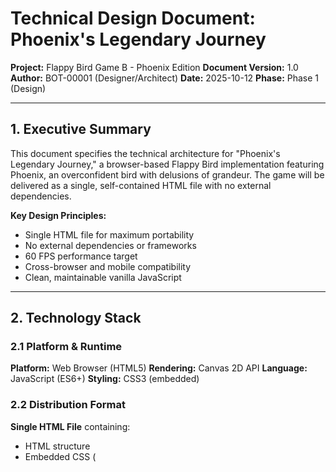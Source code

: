 # Technical Design Document: Phoenix's Legendary Journey

**Project:** Flappy Bird Game B - Phoenix Edition
**Document Version:** 1.0
**Author:** BOT-00001 (Designer/Architect)
**Date:** 2025-10-12
**Phase:** Phase 1 (Design)

---

## 1. Executive Summary

This document specifies the technical architecture for "Phoenix's Legendary Journey," a browser-based Flappy Bird implementation featuring Phoenix, an overconfident bird with delusions of grandeur. The game will be delivered as a single, self-contained HTML file with no external dependencies.

**Key Design Principles:**
- Single HTML file for maximum portability
- No external dependencies or frameworks
- 60 FPS performance target
- Cross-browser and mobile compatibility
- Clean, maintainable vanilla JavaScript

---

## 2. Technology Stack

### 2.1 Platform & Runtime
**Platform:** Web Browser (HTML5)
**Rendering:** Canvas 2D API
**Language:** JavaScript (ES6+)
**Styling:** CSS3 (embedded)

### 2.2 Distribution Format
**Single HTML File** containing:
- HTML structure
- Embedded CSS (<style> tags)
- Embedded JavaScript (<script> tags)
- No external assets, images, or fonts

**Rationale:**
- ✅ Zero dependencies
- ✅ Works offline
- ✅ No build process required
- ✅ Download and open = instant play
- ✅ Maximum compatibility
- ✅ Easy to share and distribute
- ✅ Future-proof (standard web APIs)

### 2.3 Browser Compatibility Targets
- Chrome 90+ (latest 2 versions)
- Firefox 88+ (latest 2 versions)
- Safari 14+ (latest 2 versions)
- Edge 90+ (latest 2 versions)
- Mobile: iOS Safari 14+, Chrome Android 90+

### 2.4 No External Libraries
All code written in vanilla JavaScript. No jQuery, no game frameworks, no WebGL libraries.

**Reason:** Minimalism, portability, and learning/demonstration value.

---

## 3. Architecture Overview

### 3.1 High-Level Structure

```
┌─────────────────────────────────────┐
│     Game Engine (Main Loop)         │
│  - Update (60 FPS)                  │
│  - Render (60 FPS)                  │
│  - State Management                 │
└─────────────────────────────────────┘
           │
    ┌──────┴──────┐
    │             │
┌───▼────┐   ┌───▼────┐
│ Input  │   │Graphics│
│Handler │   │Renderer│
└───┬────┘   └───┬────┘
    │            │
┌───▼────────────▼────┐
│   Game Entities     │
│  - Phoenix (Bird)   │
│  - Pipes            │
│  - Particles        │
│  - UI Elements      │
└─────────────────────┘
    │
┌───▼─────────────────┐
│  Persistence Layer  │
│  (LocalStorage)     │
└─────────────────────┘
```

### 3.2 Game Loop Architecture

**RequestAnimationFrame Loop:**
```javascript
function gameLoop(timestamp) {
  deltaTime = timestamp - lastTimestamp;
  lastTimestamp = timestamp;

  // Update phase
  update(deltaTime);

  // Render phase
  render();

  requestAnimationFrame(gameLoop);
}
```

**Fixed Timestep (60 FPS target):**
- Physics calculations normalized to 16.67ms per frame
- Allows consistent behavior across different refresh rates

---

## 4. State Management

### 4.1 Game States

```javascript
const GameState = {
  TITLE: 'title',        // Title screen
  PLAYING: 'playing',    // Active gameplay
  GAME_OVER: 'gameover', // Death screen
  PAUSED: 'paused'       // Paused (optional)
};
```

### 4.2 State Transitions

```
TITLE ──(click/tap/space)──> PLAYING
PLAYING ──(collision)──> GAME_OVER
GAME_OVER ──(restart)──> TITLE
PLAYING ──(ESC)──> PAUSED (optional)
PAUSED ──(ESC)──> PLAYING (optional)
```

### 4.3 State Data Structure

```javascript
const gameState = {
  current: GameState.TITLE,
  score: 0,
  highScore: 0,
  confidenceLevel: 0,     // 0-100, affects difficulty
  currentTitle: '',       // Legendary title earned
  pipes: [],              // Array of pipe objects
  particles: [],          // Visual effects
  frameCount: 0
};
```

---

## 5. Core Systems Design

### 5.1 Physics System

**Constants:**
```javascript
const GRAVITY = 0.6;           // Pixels per frame^2
const FLAP_POWER = -11;        // Upward velocity on flap
const TERMINAL_VELOCITY = 15;  // Max fall speed
const BIRD_SIZE = 34;          // Phoenix diameter (pixels)
```

**Bird Physics Object:**
```javascript
const phoenix = {
  x: 120,                // Horizontal position (fixed)
  y: canvas.height / 2,  // Vertical position
  velocityY: 0,          // Current vertical velocity
  rotation: 0,           // Sprite rotation (-45° to 90°)
  radius: BIRD_SIZE / 2  // Collision detection
};
```

**Update Logic:**
```javascript
function updatePhysics() {
  // Apply gravity
  phoenix.velocityY += GRAVITY;

  // Clamp to terminal velocity
  phoenix.velocityY = Math.min(phoenix.velocityY, TERMINAL_VELOCITY);

  // Update position
  phoenix.y += phoenix.velocityY;

  // Calculate rotation based on velocity
  phoenix.rotation = Math.min(Math.max(phoenix.velocityY * 3, -45), 90);
}
```

### 5.2 Pipe Generation System

**Constants:**
```javascript
const PIPE_WIDTH = 70;
const PIPE_GAP_BASE = 160;           // Base gap size
const PIPE_SPEED_BASE = 3;           // Pixels per frame
const PIPE_SPAWN_INTERVAL = 90;      // Frames between pipes
const PIPE_MIN_HEIGHT = 80;          // Minimum space above/below gap
```

**Pipe Data Structure:**
```javascript
{
  x: number,              // Horizontal position
  gapY: number,           // Vertical center of gap
  gapSize: number,        // Size of gap (affected by confidence)
  scored: boolean,        // Has player passed this pipe?
  personality: string,    // 'smug', 'encouraging', 'sarcastic', etc.
  message: string         // Optional text bubble
}
```

**Generation Algorithm:**
```javascript
function spawnPipe() {
  const minY = PIPE_MIN_HEIGHT;
  const maxY = canvas.height - PIPE_MIN_HEIGHT - gapSize;
  const gapY = Math.random() * (maxY - minY) + minY;

  // Adjust gap size based on confidence level
  const gapModifier = (gameState.confidenceLevel / 100) * -20;
  const gapSize = PIPE_GAP_BASE + gapModifier;

  const pipe = {
    x: canvas.width,
    gapY: gapY,
    gapSize: Math.max(gapSize, 120), // Never too small
    scored: false,
    personality: selectRandomPersonality(),
    message: getPersonalityMessage(personality)
  };

  gameState.pipes.push(pipe);
}
```

### 5.3 Collision Detection

**Method:** Circle-Rectangle AABB with circle-line checks

**Phoenix Collision:**
```javascript
function checkCollision() {
  // Ground collision
  if (phoenix.y + phoenix.radius >= canvas.height - GROUND_HEIGHT) {
    return true;
  }

  // Ceiling collision
  if (phoenix.y - phoenix.radius <= 0) {
    return true;
  }

  // Pipe collision
  for (const pipe of gameState.pipes) {
    // Only check pipes in proximity
    if (pipe.x < phoenix.x + phoenix.radius &&
        pipe.x + PIPE_WIDTH > phoenix.x - phoenix.radius) {

      // Check if Phoenix is NOT in the gap
      if (phoenix.y - phoenix.radius < pipe.gapY - pipe.gapSize / 2 ||
          phoenix.y + phoenix.radius > pipe.gapY + pipe.gapSize / 2) {
        return true;
      }
    }
  }

  return false;
}
```

**Collision Response:**
- Trigger GAME_OVER state
- Play death animation
- Display snarky Phoenix quote
- Update high score if beaten

### 5.4 Scoring System

**Score Increment:**
```javascript
function updateScore() {
  for (const pipe of gameState.pipes) {
    // Check if Phoenix has passed the pipe
    if (!pipe.scored && pipe.x + PIPE_WIDTH < phoenix.x) {
      pipe.scored = true;
      gameState.score++;

      // Update confidence level
      updateConfidenceLevel();

      // Check for title unlocks
      checkTitleUnlocks();

      // Trigger score particle effect
      spawnScoreParticle(pipe.x, pipe.gapY);
    }
  }
}
```

**Confidence Level Calculation:**
```javascript
function updateConfidenceLevel() {
  // Confidence grows with consecutive successes
  gameState.confidenceLevel = Math.min(gameState.score * 3, 100);
}

function onDeath() {
  // Confidence drops on death
  gameState.confidenceLevel = Math.max(gameState.confidenceLevel - 30, 0);
}
```

### 5.5 Persistence System

**LocalStorage Keys:**
```javascript
const STORAGE_KEYS = {
  HIGH_SCORE: 'phoenixHighScore',
  BEST_TITLE: 'phoenixBestTitle',
  TOTAL_ATTEMPTS: 'phoenixTotalAttempts',
  TOTAL_DEATHS: 'phoenixTotalDeaths'
};
```

**Save/Load:**
```javascript
function saveHighScore() {
  if (gameState.score > gameState.highScore) {
    gameState.highScore = gameState.score;
    localStorage.setItem(STORAGE_KEYS.HIGH_SCORE, gameState.highScore);
  }
}

function loadHighScore() {
  const saved = localStorage.getItem(STORAGE_KEYS.HIGH_SCORE);
  gameState.highScore = saved ? parseInt(saved) : 0;
}
```

---

## 6. Input Handling

### 6.1 Supported Inputs

**Desktop:**
- SPACE key
- Mouse click on canvas
- Any key (simplified mode)

**Mobile:**
- Touch/tap on canvas
- Multi-touch support (any finger)

### 6.2 Input Handler

```javascript
function setupInputHandlers() {
  // Keyboard
  document.addEventListener('keydown', (e) => {
    if (e.code === 'Space' || e.key === ' ') {
      e.preventDefault();
      handleFlap();
    }
    if (e.code === 'Escape') {
      togglePause();
    }
  });

  // Mouse
  canvas.addEventListener('click', () => {
    handleFlap();
  });

  // Touch
  canvas.addEventListener('touchstart', (e) => {
    e.preventDefault();
    handleFlap();
  });
}

function handleFlap() {
  if (gameState.current === GameState.TITLE) {
    startGame();
  } else if (gameState.current === GameState.PLAYING) {
    phoenix.velocityY = FLAP_POWER;
    spawnFlapParticle();
  } else if (gameState.current === GameState.GAME_OVER) {
    // Ignore, must use restart button
  }
}
```

---

## 7. Rendering System

### 7.1 Canvas Setup

```javascript
const canvas = document.getElementById('gameCanvas');
const ctx = canvas.getContext('2d');

// Canvas dimensions
canvas.width = 450;
canvas.height = 700;

// Disable image smoothing for pixel-perfect rendering (optional)
ctx.imageSmoothingEnabled = false;
```

### 7.2 Rendering Pipeline

**Render Order (back to front):**
1. Background (sky gradient)
2. Clouds (parallax scrolling)
3. Pipes
4. Ground
5. Phoenix
6. Particles (flaps, score effects)
7. UI overlay (score, confidence meter, titles)
8. Game state screens (title, game over)

### 7.3 Background Rendering

```javascript
function drawBackground() {
  // Sky gradient (color changes with confidence level)
  const skyColor1 = getConfidenceColor(0);    // Top
  const skyColor2 = getConfidenceColor(0.5);  // Bottom

  const gradient = ctx.createLinearGradient(0, 0, 0, canvas.height);
  gradient.addColorStop(0, skyColor1);
  gradient.addColorStop(1, skyColor2);

  ctx.fillStyle = gradient;
  ctx.fillRect(0, 0, canvas.width, canvas.height);
}

function getConfidenceColor(position) {
  const level = gameState.confidenceLevel;
  // Blue → Purple → Orange → Gold based on confidence
  if (level < 33) return `hsl(200, 70%, ${40 + position * 20}%)`;      // Blue
  if (level < 66) return `hsl(270, 60%, ${40 + position * 20}%)`;      // Purple
  if (level < 90) return `hsl(30, 100%, ${50 + position * 20}%)`;      // Orange
  return `hsl(45, 100%, ${60 + position * 20}%)`;                      // Gold
}
```

### 7.4 Phoenix Rendering

```javascript
function drawPhoenix() {
  ctx.save();
  ctx.translate(phoenix.x, phoenix.y);
  ctx.rotate(phoenix.rotation * Math.PI / 180);

  // Body (main circle)
  ctx.fillStyle = '#FF6B35';  // Aggressive orange
  ctx.beginPath();
  ctx.arc(0, 0, phoenix.radius, 0, Math.PI * 2);
  ctx.fill();

  // Shading
  const gradient = ctx.createRadialGradient(-5, -5, 5, 0, 0, phoenix.radius);
  gradient.addColorStop(0, 'rgba(255, 200, 100, 0.8)');
  gradient.addColorStop(1, 'rgba(255, 107, 53, 0)');
  ctx.fillStyle = gradient;
  ctx.fill();

  // Crest (mohawk)
  ctx.fillStyle = '#FF0000';
  ctx.beginPath();
  ctx.moveTo(-3, -phoenix.radius);
  ctx.lineTo(0, -phoenix.radius - 8);
  ctx.lineTo(3, -phoenix.radius);
  ctx.closePath();
  ctx.fill();

  // Eye (always wide open)
  ctx.fillStyle = 'white';
  ctx.beginPath();
  ctx.arc(8, -3, 5, 0, Math.PI * 2);
  ctx.fill();

  ctx.fillStyle = 'black';
  ctx.beginPath();
  ctx.arc(8, -3, 2, 0, Math.PI * 2);
  ctx.fill();

  // Beak
  ctx.fillStyle = '#FFD700';  // Gold
  ctx.beginPath();
  ctx.moveTo(phoenix.radius, 0);
  ctx.lineTo(phoenix.radius + 10, -3);
  ctx.lineTo(phoenix.radius + 10, 3);
  ctx.closePath();
  ctx.fill();

  // Confidence aura (if high confidence)
  if (gameState.confidenceLevel > 66) {
    ctx.strokeStyle = `rgba(255, 215, 0, ${(gameState.confidenceLevel - 66) / 34 * 0.6})`;
    ctx.lineWidth = 3;
    ctx.beginPath();
    ctx.arc(0, 0, phoenix.radius + 5, 0, Math.PI * 2);
    ctx.stroke();
  }

  ctx.restore();
}
```

### 7.5 Pipe Rendering

```javascript
function drawPipe(pipe) {
  // Top pipe
  ctx.fillStyle = '#2ECC40';  // Green
  ctx.fillRect(pipe.x, 0, PIPE_WIDTH, pipe.gapY - pipe.gapSize / 2);

  // Top pipe cap
  ctx.fillRect(pipe.x - 5, pipe.gapY - pipe.gapSize / 2 - 30, PIPE_WIDTH + 10, 30);

  // Bottom pipe
  ctx.fillRect(pipe.x, pipe.gapY + pipe.gapSize / 2, PIPE_WIDTH, canvas.height);

  // Bottom pipe cap
  ctx.fillRect(pipe.x - 5, pipe.gapY + pipe.gapSize / 2, PIPE_WIDTH + 10, 30);

  // Shading/highlights
  ctx.fillStyle = 'rgba(255, 255, 255, 0.2)';
  ctx.fillRect(pipe.x + 5, 0, 10, pipe.gapY - pipe.gapSize / 2);
  ctx.fillRect(pipe.x + 5, pipe.gapY + pipe.gapSize / 2, 10, canvas.height);

  // Pipe personality message (if close to Phoenix)
  if (Math.abs(pipe.x - phoenix.x) < 100 && pipe.message) {
    drawPipeMessage(pipe);
  }
}

function drawPipeMessage(pipe) {
  ctx.fillStyle = 'rgba(0, 0, 0, 0.7)';
  ctx.font = '12px monospace';
  const textWidth = ctx.measureText(pipe.message).width;
  const bubbleX = pipe.x + PIPE_WIDTH / 2 - textWidth / 2 - 5;
  const bubbleY = pipe.gapY - 25;

  ctx.fillRect(bubbleX, bubbleY, textWidth + 10, 20);

  ctx.fillStyle = 'white';
  ctx.fillText(pipe.message, bubbleX + 5, bubbleY + 14);
}
```

### 7.6 UI Rendering

```javascript
function drawUI() {
  // Score (large, center top)
  ctx.fillStyle = 'white';
  ctx.strokeStyle = 'black';
  ctx.lineWidth = 4;
  ctx.font = 'bold 56px monospace';
  ctx.textAlign = 'center';
  ctx.strokeText(gameState.score, canvas.width / 2, 80);
  ctx.fillText(gameState.score, canvas.width / 2, 80);

  // Current title
  if (gameState.currentTitle) {
    ctx.font = '16px monospace';
    ctx.strokeText(gameState.currentTitle, canvas.width / 2, 110);
    ctx.fillText(gameState.currentTitle, canvas.width / 2, 110);
  }

  // Confidence meter
  drawConfidenceMeter();
}

function drawConfidenceMeter() {
  const meterWidth = 200;
  const meterHeight = 20;
  const meterX = canvas.width / 2 - meterWidth / 2;
  const meterY = 130;

  // Background
  ctx.fillStyle = 'rgba(0, 0, 0, 0.5)';
  ctx.fillRect(meterX, meterY, meterWidth, meterHeight);

  // Fill (color based on level)
  const fillWidth = (gameState.confidenceLevel / 100) * meterWidth;
  const fillColor = getConfidenceColor(0.5);
  ctx.fillStyle = fillColor;
  ctx.fillRect(meterX, meterY, fillWidth, meterHeight);

  // Border
  ctx.strokeStyle = 'white';
  ctx.lineWidth = 2;
  ctx.strokeRect(meterX, meterY, meterWidth, meterHeight);

  // Label
  ctx.fillStyle = 'white';
  ctx.font = '12px monospace';
  ctx.textAlign = 'center';
  ctx.fillText('CONFIDENCE', canvas.width / 2, meterY - 5);
}
```

---

## 8. Novel Features Implementation

### 8.1 Hall of Legends (Achievement System)

**Title Unlocks:**
```javascript
const LEGENDARY_TITLES = [
  { score: 0, title: 'Novice Sky Dancer' },
  { score: 5, title: 'Apprentice of the Wind' },
  { score: 10, title: 'Journeybird' },
  { score: 15, title: 'Gap Navigator' },
  { score: 20, title: 'Master of Gaps' },
  { score: 30, title: 'Sky Warrior' },
  { score: 40, title: 'Phoenix the Bold' },
  { score: 50, title: 'Phoenix the Untouchable' },
  { score: 75, title: 'Legendary Flyer' },
  { score: 100, title: 'LITERALLY IMPOSSIBLE LEGEND' }
];

function checkTitleUnlocks() {
  for (const title of LEGENDARY_TITLES) {
    if (gameState.score >= title.score) {
      if (gameState.currentTitle !== title.title) {
        gameState.currentTitle = title.title;
        showTitleUnlockAnimation(title.title);
      }
    }
  }
}
```

### 8.2 Confidence Meter (Dynamic Difficulty)

**Affects:**
- Pipe gap size (smaller at high confidence)
- Pipe speed (faster at high confidence)
- Visual effects (aura, background color)

**Implementation:**
```javascript
function getDynamicDifficulty() {
  const confidenceFactor = gameState.confidenceLevel / 100;

  return {
    pipeGapSize: PIPE_GAP_BASE - (confidenceFactor * 30),  // Max -30 pixels
    pipeSpeed: PIPE_SPEED_BASE + (confidenceFactor * 1.5), // Max +1.5 speed
    visualIntensity: confidenceFactor
  };
}
```

### 8.3 Pipe Personalities

**Types:**
```javascript
const PIPE_PERSONALITIES = {
  smug: {
    messages: ['Too slow!', 'That all you got?', 'Pathetic.'],
    frequency: 0.2
  },
  encouraging: {
    messages: ['You can do it!', 'Keep going!', 'Almost there!'],
    frequency: 0.3
  },
  sarcastic: {
    messages: ['Wow, amazing.', 'So impressive.', 'A legend.'],
    frequency: 0.2
  },
  philosophical: {
    messages: ['Why do we exist?', 'What is a pipe?', 'Are you real?'],
    frequency: 0.15
  },
  silent: {
    messages: [],
    frequency: 0.15
  }
};

function selectRandomPersonality() {
  const roll = Math.random();
  let cumulative = 0;

  for (const [type, data] of Object.entries(PIPE_PERSONALITIES)) {
    cumulative += data.frequency;
    if (roll < cumulative) {
      return type;
    }
  }
  return 'silent';
}

function getPersonalityMessage(personality) {
  const messages = PIPE_PERSONALITIES[personality].messages;
  if (messages.length === 0) return null;
  return messages[Math.floor(Math.random() * messages.length)];
}
```

### 8.4 Photo Mode (Stretch Goal)

**Implementation:**
```javascript
function captureScreenshot() {
  // Freeze game
  const wasPaused = gameState.current === GameState.PAUSED;
  if (!wasPaused) gameState.current = GameState.PAUSED;

  // Trigger hero pose animation
  phoenix.heroMode = true;

  // Render frame
  render();

  // Convert canvas to image
  const dataURL = canvas.toDataURL('image/png');

  // Download
  const link = document.createElement('a');
  link.download = `phoenix-legend-${gameState.score}.png`;
  link.href = dataURL;
  link.click();

  // Resume
  phoenix.heroMode = false;
  if (!wasPaused) gameState.current = GameState.PLAYING;
}
```

---

## 9. Performance Optimization

### 9.1 Targets
- **FPS:** 60 (16.67ms per frame)
- **Load Time:** <1 second
- **File Size:** <60KB
- **Memory:** <50MB heap usage

### 9.2 Optimization Strategies

**Object Pooling:**
```javascript
// Reuse particle objects instead of creating/destroying
const particlePool = [];

function getParticle() {
  return particlePool.pop() || createNewParticle();
}

function returnParticle(particle) {
  particle.active = false;
  particlePool.push(particle);
}
```

**Culling:**
```javascript
// Only render pipes within viewport + margin
function cullPipes() {
  gameState.pipes = gameState.pipes.filter(pipe =>
    pipe.x > -PIPE_WIDTH - 50 && pipe.x < canvas.width + 50
  );
}
```

**Minimal Redraws:**
- Clear only necessary regions (not implemented in MVP)
- Use layered canvases for static elements (not implemented in MVP)

### 9.3 Mobile Optimization
- Touch event passive listeners
- Prevent scroll/zoom
- Simplified particle effects on low-end devices

---

## 10. Data Structures Reference

### 10.1 Phoenix Object
```javascript
{
  x: 120,
  y: 300,
  velocityY: 0,
  rotation: 0,
  radius: 17,
  heroMode: false  // For photo mode
}
```

### 10.2 Pipe Object
```javascript
{
  x: 450,
  gapY: 250,
  gapSize: 160,
  scored: false,
  personality: 'smug',
  message: 'Too slow!'
}
```

### 10.3 Particle Object
```javascript
{
  x: 120,
  y: 300,
  velocityX: 2,
  velocityY: -3,
  life: 30,        // Frames remaining
  maxLife: 30,
  color: '#FFD700',
  size: 4,
  active: true
}
```

---

## 11. Error Handling

### 11.1 Canvas Support Detection
```javascript
if (!canvas.getContext) {
  document.body.innerHTML = '<h1>Your browser does not support HTML5 Canvas</h1>';
  return;
}
```

### 11.2 LocalStorage Availability
```javascript
function isLocalStorageAvailable() {
  try {
    const test = '__test__';
    localStorage.setItem(test, test);
    localStorage.removeItem(test);
    return true;
  } catch (e) {
    return false;
  }
}
```

### 11.3 Graceful Degradation
- If LocalStorage unavailable: High score persists for session only
- If Canvas unavailable: Display error message
- If touch not supported: Desktop controls still work

---

## 12. Testing Considerations

### 12.1 Unit Test Targets (Manual)
- Physics calculations (gravity, flap)
- Collision detection accuracy
- Score increment logic
- Confidence level calculation
- Pipe generation randomness

### 12.2 Integration Test Scenarios
- Full gameplay loop (title → playing → game over → restart)
- High score persistence across sessions
- All input methods (keyboard, mouse, touch)
- State transitions

### 12.3 Browser Compatibility Testing
- Chrome, Firefox, Safari, Edge (latest versions)
- Mobile Safari (iOS), Chrome Android
- Different screen sizes

### 12.4 Performance Testing
- Sustained 60 FPS for 10+ minutes
- Memory leak detection (heap size shouldn't grow)
- Load time measurement

---

## 13. Future Extensibility

### 13.1 Potential Additions (Post-MVP)
- Audio system (Web Audio API)
- Ghost mode (replay recording)
- Training montage mode
- Rivalry system (AI opponents)
- Commentary track
- Customization options

### 13.2 Architecture Flexibility
The modular design allows:
- Easy addition of new game states
- Plugin-style feature additions
- Asset replacement (if switching to image-based graphics)
- Networking layer (for leaderboards)

---

## 14. Security Considerations

**No security concerns for single-player browser game:**
- No server communication
- No user data collection
- LocalStorage only stores scores (not sensitive)
- No eval() or dynamic code execution

---

## 15. Accessibility Considerations

**Basic support:**
- Keyboard controls (standard for accessibility)
- High contrast UI elements
- Large touch targets on mobile

**Not implemented (but possible):**
- Screen reader support
- Colorblind modes
- Reduced motion mode

---

## 16. Documentation Requirements

### 16.1 Code Comments
- All major functions documented with JSDoc-style comments
- Complex algorithms explained inline
- Constants defined with rationale

### 16.2 README (Phase 4)
- How to play
- Controls
- Feature descriptions
- Technical details
- Customization guide

---

## 17. Acceptance Criteria

**Phase 2 (Implementation) Complete When:**
- [ ] Game loop runs at 60 FPS
- [ ] Phoenix physics feel responsive
- [ ] Pipes generate and scroll correctly
- [ ] Collision detection is accurate
- [ ] Scoring works correctly
- [ ] High score persists
- [ ] All input methods work
- [ ] 3 novel features implemented (Hall of Legends, Confidence Meter, Pipe Personalities)
- [ ] Mobile touch controls work
- [ ] No console errors
- [ ] Code is clean and commented

---

## 18. Risks & Mitigations

**Risk:** Performance issues on older mobile devices
**Mitigation:** Test on mid-range devices, reduce particles if needed

**Risk:** Collision detection feels unfair
**Mitigation:** Add small margin/buffer to hitboxes, visual debug mode

**Risk:** Difficulty curve too steep with confidence system
**Mitigation:** Playtesting, tunable constants, minimum gap size enforcement

**Risk:** File size exceeds target
**Mitigation:** Minify code (post-development), avoid unnecessary features

---

## 19. Implementation Timeline

**Phase 2 Tasks (Estimated):**
- Task 2.1: Environment setup (30 min)
- Task 2.2: Core game loop (3-4 hours)
- Task 2.3: Bird physics (4-5 hours)
- Task 2.4: Pipe system (5-6 hours)
- Task 2.5: Collision detection (3-4 hours)
- Task 2.6: Scoring system (2-3 hours)
- Task 2.7: Game states & UI (4-5 hours)
- Task 2.8: Visual polish (5-6 hours)
- Task 2.9: Novel features (6-8 hours)
- Task 2.10: Mobile support (3-4 hours)
- Task 2.11: Audio (optional, 4-5 hours)
- Task 2.12: Code review (3-4 hours)

**Total:** ~40-50 hours

---

## 20. Conclusion

This technical design provides a complete blueprint for implementing Phoenix's Legendary Journey. The architecture prioritizes:

1. **Simplicity:** Single file, no dependencies
2. **Performance:** 60 FPS target, optimized rendering
3. **Portability:** Works everywhere HTML5 Canvas is supported
4. **Maintainability:** Clean code, modular design
5. **Extensibility:** Easy to add features post-MVP

The design balances technical excellence with practical implementation constraints, ensuring the game is both fun to play and straightforward to build.

---

**Document Status:** ✅ Complete
**Next Phase:** Phase 1.4 (Visual Design) then Phase 2 (Implementation)
**Approval Required:** Design review before proceeding

---

*Prepared by BOT-00001 (Designer/Architect)*
*Role: Technical Designer*
*Phase: 1.3 Complete*
*Date: 2025-10-12*

